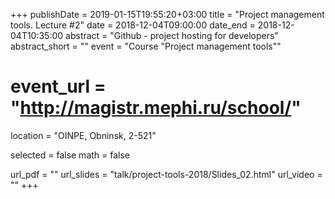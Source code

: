 +++
publishDate = 2019-01-15T19:55:20+03:00
title = "Project management tools. Lecture #2"
date = 2018-12-04T09:00:00
date_end = 2018-12-04T10:35:00
abstract = "Github - project hosting for developers"
abstract_short = ""
event = "Course \"Project management tools\""
# event_url = "http://magistr.mephi.ru/school/"
location = "OINPE, Obninsk, 2-521"

selected = false
math = false

url_pdf = ""
url_slides = "talk/project-tools-2018/Slides_02.html"
url_video = ""
+++